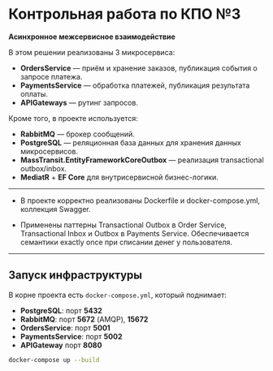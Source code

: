 # Контрольная работа по КПО №3  
**Асинхронное межсервисное взаимодействие**

В этом решении реализованы 3 микросервиса:

- **OrdersService** — приём и хранение заказов, публикация события о запросе платежа.  
- **PaymentsService** — обработка платежей, публикация результата оплаты.  
- **APIGateways** — рутинг запросов.

Кроме того, в проекте используется:
- **RabbitMQ** ― брокер сообщений.  
- **PostgreSQL** ― реляционная база данных для хранения данных микросервисов.  
- **MassTransit.EntityFrameworkCoreOutbox** ― реализация transactional outbox/inbox.  
- **MediatR** + **EF Core** для внутри­сервисной бизнес-логики.

---
- В проекте корректно реализованы Dockerfile и docker-compose.yml, коллекция Swagger.

- Применены паттерны Transactional Outbox в Order Service, Transactional Inbox и Outbox в Payments Service. Обеспечивается семантики exactly once при списании денег у пользователя.
---

## Запуск инфраструктуры

В корне проекта есть `docker-compose.yml`, который поднимает:
- **PostgreSQL**: порт **5432**  
- **RabbitMQ**: порт **5672** (AMQP), **15672** 
- **OrdersService**: порт **5001**  
- **PaymentsService**: порт **5002**
- **APIGateway** порт **8080**

```bash
docker-compose up --build
